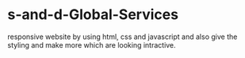 # s-and-d-Global-Services
responsive website by using html, css and javascript and also give the styling and make more which are looking intractive.
